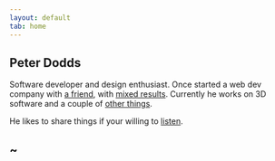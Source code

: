 ```yaml
---
layout: default
tab: home
---
```


Peter Dodds
-----------
Software developer and design enthusiast. Once started a web dev company with [a
friend][bell], with [mixed results][hoptic]. Currently he works on 3D software
and a couple of [other things][github].

He likes to share things if your willing to [listen][twitter].

[bell]:http://404visuals.com/ "David Bell"
[hoptic]:http://hoptic.co.uk/ "Hoptic"
[github]:https://github.com/m0tive/ "github.com/m0tive"
[twitter]:http://twitter.com/m0tive/ "twitter.com/m0tive"

~
-

<!-- not done yet, come back later

<ol class="post-list">{% for post in site.posts %}
    <li>
        <abbr class="published" title="{{ post.date | date_to_xmlschema }}">
            {{ post.date | date: '%B %d, %Y' }}</abbr>
        <span class="title"><a href="{{ post.url }}" rel="bookmark"
            title="{{ post.title }}">{{ post.title }}</a></span>
        <span class="clr"></span>
    </li>{% endfor %}
</ol>

-->
